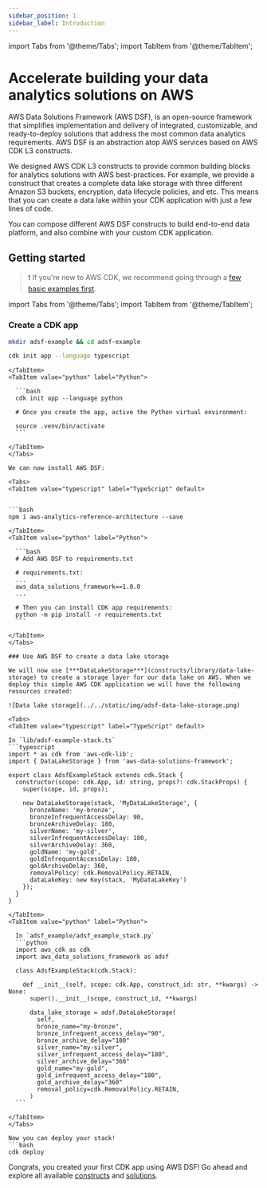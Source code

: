 ```yaml
---
sidebar_position: 1
sidebar_label: Introduction
---
```

import Tabs from '@theme/Tabs';
import TabItem from '@theme/TabItem';

# Accelerate building your data analytics solutions on AWS

AWS Data Solutions Framework (AWS DSF), is an open-source framework that simplifies implementation and delivery of integrated, customizable, and ready-to-deploy solutions that address the most common data analytics requirements. AWS DSF is an abstraction atop AWS services based on AWS CDK L3 constructs.

We designed AWS CDK L3 constructs to provide common building blocks for analytics solutions with AWS best-practices. For example, we provide a construct that creates a complete data lake storage with three different Amazon S3 buckets, encryption, data lifecycle policies, and etc. This means that you can create a data lake within your CDK application with just a few lines of code. 

You can compose different AWS DSF constructs to build end-to-end data platform, and also combine with your custom CDK application. 

## Getting started

> :heavy_exclamation_mark: If you're new to AWS CDK, we recommend going through a [few basic examples first](https://docs.aws.amazon.com/cdk/v2/guide/getting_started.html).

import Tabs from '@theme/Tabs';
import TabItem from '@theme/TabItem';

### Create a CDK app
```bash
mkdir adsf-example && cd adsf-example
```

<Tabs>
  <TabItem value="typescript" label="TypeScript" default>
  

  ```bash
  cdk init app --language typescript
  ```
  
  ```mdx-code-block
  </TabItem>
  <TabItem value="python" label="Python">

    ```bash
    cdk init app --language python
    
    # Once you create the app, active the Python virtual environment:

    source .venv/bin/activate
    ```
    
  </TabItem>
</Tabs>

We can now install AWS DSF:

<Tabs>
  <TabItem value="typescript" label="TypeScript" default>
  

  ```bash
  npm i aws-analytics-reference-architecture --save
  ```
  
  ```mdx-code-block
  </TabItem>
  <TabItem value="python" label="Python">

    ```bash
    # Add AWS DSF to requirements.txt
    
    # requirements.txt:
    ...
    aws_data_solutions_framework==1.0.0
    ...

    # Then you can install CDK app requirements:
    python -m pip install -r requirements.txt
    ```
    
  </TabItem>
</Tabs>

### Use AWS DSF to create a data lake storage

We will now use [***DataLakeStorage***](constructs/library/data-lake-storage) to create a storage layer for our data lake on AWS. When we deploy this simple AWS CDK application we will have the following resources created:

![Data lake storage](../../static/img/adsf-data-lake-storage.png)

<Tabs>
  <TabItem value="typescript" label="TypeScript" default>
  
  In `lib/adsf-example-stack.ts`
  ```typescript
  import * as cdk from 'aws-cdk-lib';
  import { DataLakeStorage } from 'aws-data-solutions-framework';

  export class AdsfExampleStack extends cdk.Stack {
    constructor(scope: cdk.App, id: string, props?: cdk.StackProps) {
      super(scope, id, props);

      new DataLakeStorage(stack, 'MyDataLakeStorage', {
        bronzeName: 'my-bronze',
        bronzeInfrequentAccessDelay: 90,
        bronzeArchiveDelay: 180,
        silverName: 'my-silver',
        silverInfrequentAccessDelay: 180,
        silverArchiveDelay: 360,
        goldName: 'my-gold',
        goldInfrequentAccessDelay: 180,
        goldArchiveDelay: 360,
        removalPolicy: cdk.RemovalPolicy.RETAIN,
        dataLakeKey: new Key(stack, 'MyDataLakeKey')
      });
    }
  }

  ```
  
  ```mdx-code-block
  </TabItem>
  <TabItem value="python" label="Python">

    In `adsf_example/adsf_example_stack.py`
    ```python
    import aws_cdk as cdk
    import aws_data_solutions_framework as adsf

    class AdsfExampleStack(cdk.Stack):

      def __init__(self, scope: cdk.App, construct_id: str, **kwargs) -> None:
        super().__init__(scope, construct_id, **kwargs)

        data_lake_storage = adsf.DataLakeStorage(
          self,
          bronze_name="my-bronze",
          bronze_infrequent_access_delay="90",
          bronze_archive_delay="180"
          silver_name="my-silver",
          silver_infrequent_access_delay="180",
          silver_archive_delay="360"
          gold_name="my-gold",
          gold_infrequent_access_delay="180",
          gold_archive_delay="360"
          removal_policy=cdk.RemovalPolicy.RETAIN,
        )
    ```
    
  </TabItem>
</Tabs>

Now you can deploy your stack!
```bash
cdk deploy
```

Congrats, you created your first CDK app using AWS DSF! Go ahead and explore all available [constructs](category/constructs) and [solutions](category/analytics-solutions).

